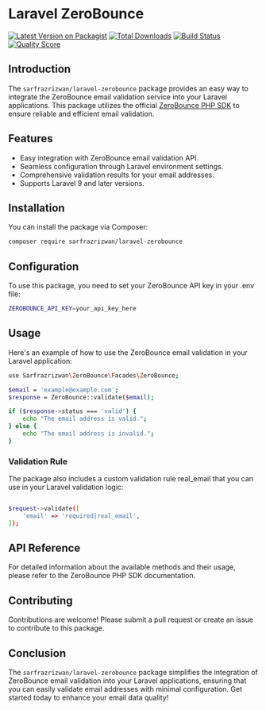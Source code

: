 # Laravel ZeroBounce

[![Latest Version on Packagist](https://img.shields.io/packagist/v/sarfrazrizwan/laravel-zerobounce.svg?style=flat-square)](https://packagist.org/packages/sarfrazrizwan/laravel-zerobounce)
[![Total Downloads](https://img.shields.io/packagist/dt/sarfrazrizwan/laravel-zerobounce.svg?style=flat-square)](https://packagist.org/packages/sarfrazrizwan/laravel-zerobounce)
[![Build Status](https://img.shields.io/travis/sarfrazrizwan/laravel-zerobounce/master.svg?style=flat-square)](https://travis-ci.org/sarfrazrizwan/laravel-zerobounce)
[![Quality Score](https://img.shields.io/scrutinizer/g/sarfrazrizwan/laravel-zerobounce.svg?style=flat-square)](https://scrutinizer-ci.com/g/sarfrazrizwan/laravel-zerobounce)

## Introduction

The `sarfrazrizwan/laravel-zerobounce` package provides an easy way to integrate the ZeroBounce email validation service into your Laravel applications. This package utilizes the official [ZeroBounce PHP SDK](https://github.com/zerobounce/zero-bounce-php-sdk-setup) to ensure reliable and efficient email validation.

## Features

- Easy integration with ZeroBounce email validation API.
- Seamless configuration through Laravel environment settings.
- Comprehensive validation results for your email addresses.
- Supports Laravel 9 and later versions.

## Installation

You can install the package via Composer:

```bash
composer require sarfrazrizwan/laravel-zerobounce
```

##  Configuration

To use this package, you need to set your ZeroBounce API key in your .env file:

```bash
ZEROBOUNCE_API_KEY=your_api_key_here

```

##  Usage

Here's an example of how to use the ZeroBounce email validation in your Laravel application:

```bash
use Sarfrazrizwan\ZeroBounce\Facades\ZeroBounce;

$email = 'example@example.com';
$response = ZeroBounce::validate($email);

if ($response->status === 'valid') {
    echo "The email address is valid.";
} else {
    echo "The email address is invalid.";
}


```
### Validation Rule

The package also includes a custom validation rule real_email that you can use in your Laravel validation logic:

```bash

$request->validate([
    'email' => 'required|real_email',
]);

```
##  API Reference

For detailed information about the available methods and their usage, please refer to the ZeroBounce PHP SDK documentation.

##  Contributing

Contributions are welcome! Please submit a pull request or create an issue to contribute to this package.

##  Conclusion

The `sarfrazrizwan/laravel-zerobounce` package simplifies the integration of ZeroBounce email validation into your Laravel applications, ensuring that you can easily validate email addresses with minimal configuration. Get started today to enhance your email data quality!